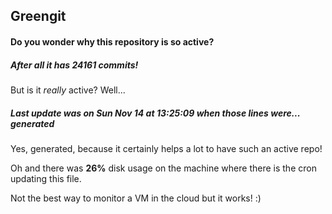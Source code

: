## Greengit

#### Do you wonder why this repository is so active?

##### After all it has 24161 commits!

But is it *really* active? Well...

##### Last update was on Sun Nov 14 at 13:25:09 when those lines were... generated

Yes, generated, because it certainly helps a lot to have such an active repo!

Oh and there was **26%** disk usage on the machine
where there is the cron updating this file.

Not the best way to monitor a VM in the cloud but it works! :)

